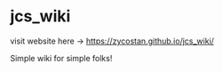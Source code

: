 # jcs_wiki
visit website here -> https://zycostan.github.io/jcs_wiki/

Simple wiki for simple folks!
